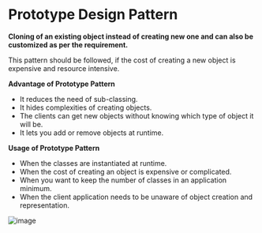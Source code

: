 # Prototype Design Pattern

**Cloning of an existing object instead of creating new one and can also be customized as per the requirement.**

This pattern should be followed, if the cost of creating a new object is expensive and resource intensive.

**Advantage of Prototype Pattern**

- It reduces the need of sub-classing.
- It hides complexities of creating objects.
- The clients can get new objects without knowing which type of object it will be.
- It lets you add or remove objects at runtime.

**Usage of Prototype Pattern**

- When the classes are instantiated at runtime.
- When the cost of creating an object is expensive or complicated.
- When you want to keep the number of classes in an application minimum.
- When the client application needs to be unaware of object creation and representation.

![image](https://user-images.githubusercontent.com/8271393/129145451-d09b1bd6-23c8-473c-afa5-8812dc14b97b.png)
